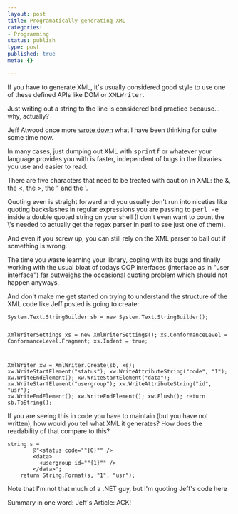 ```yaml
---
layout: post
title: Programatically generating XML
categories:
- Programming
status: publish
type: post
published: true
meta: {}

---
```

<p>If you have to generate XML, it's usually considered good style to use one of these defined APIs like DOM or <tt>XMLWriter</tt>.</p>
<p>Just writing out a string to the line is considered bad practice because... why, actually?</p>
<p>Jeff Atwood once more <a href="http://www.codinghorror.com/blog/archives/000617.html">wrote down</a> what I have been thinking for quite some time now.</p>
<p>In many cases, just dumping out XML with <tt>sprintf</tt> or whatever your language provides you with is faster, independent of bugs in the libraries you use and easier to read.</p>
<p>There are five characters that need to be treated with caution in XML: the &amp;, the &lt;, the &gt;, the &quot; and the &apos;.</p>
<p>Quoting even is straight forward and you usually don't run into niceties like quoting backslashes in regular expressions you are passing to <tt>perl -e</tt> inside a double quoted string on your shell (I don't even want to count the \'s needed to actually get the regex parser in perl to see just one of them).</p>
<p>And even if you screw up, you can still rely on the XML parser to bail out if something is wrong.</p>
<p>The time you waste learning your library, coping with its bugs and finally working with the usual bloat of todays OOP interfaces (interface as in "user interface") far outweighs the occasional quoting problem which should not happen anyways.</p>
<p>And don't make me get started on trying to understand the structure of the XML code like Jeff posted is going to create:</p>
<div>
    <code>System.Text.StringBuilder sb = new System.Text.StringBuilder();

XmlWriterSettings xs = new XmlWriterSettings();
xs.ConformanceLevel = ConformanceLevel.Fragment;
xs.Indent = true;

XmlWriter xw = XmlWriter.Create(sb, xs);
xw.WriteStartElement("status");
xw.WriteAttributeString("code", "1");
xw.WriteEndElement();
xw.WriteStartElement("data");
xw.WriteStartElement("usergroup");
xw.WriteAttributeString("id", "usr");
xw.WriteEndElement();
xw.WriteEndElement();
xw.Flush();
return sb.ToString();
</code></div>

<p>If you are seeing this in code you have to maintain (but you have not written), how would you tell what XML it generates? How does the readability of that compare to this?</p>
<div><code>string s =
        @"&lt;status code=""{0}"" /&gt;
        &lt;data&gt;
          &lt;usergroup id=""{1}"" /&gt;
        &lt;/data&gt;";
    return String.Format(s, "1", "usr");
</code></div>
<p>Note that I'm not that much of a .NET guy, but I'm quoting Jeff's code here</p>
<p>Summary in one word: Jeff's Article: ACK!</p>
